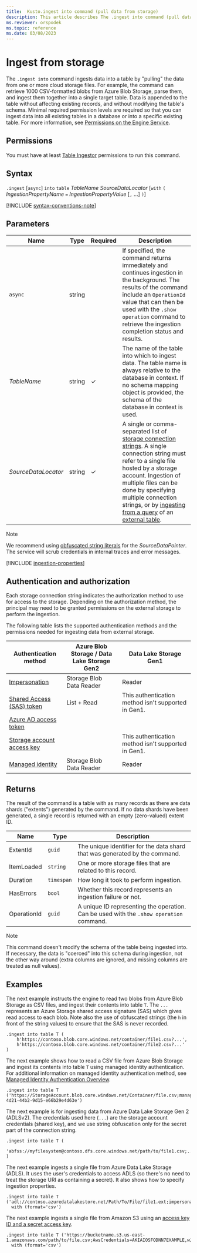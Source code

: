 ```yaml
---
title:  Kusto.ingest into command (pull data from storage)
description: This article describes The .ingest into command (pull data from storage) in Azure Data Explorer.
ms.reviewer: orspodek
ms.topic: reference
ms.date: 03/08/2023
---
```

# Ingest from storage

The `.ingest into` command ingests data into a table by "pulling" the data
from one or more cloud storage files.
For example, the command
can retrieve 1000 CSV-formatted blobs from Azure Blob Storage, parse
them, and ingest them together into a single target table.
Data is appended to the table
without affecting existing records, and without modifying the table's schema. Minimal required permission levels are required so that you can ingest data into all existing tables in a database or into a specific existing table. For more information, see [Permissions on the Engine Service](../../api/netfx/kusto-ingest-client-permissions.md#permissions-on-the-engine-service).

## Permissions

You must have at least [Table Ingestor](../access-control/role-based-access-control.md) permissions to run this command.

## Syntax

`.ingest` [`async`] `into` `table` *TableName* *SourceDataLocator* [`with` `(` *IngestionPropertyName* `=` *IngestionPropertyValue* [`,` ...] `)`]

[!INCLUDE [syntax-conventions-note](../../includes/syntax-conventions-note.md)]

## Parameters

|Name|Type|Required|Description|
|--|--|--|--|
|`async`|string||If specified, the command returns immediately and continues ingestion in the background. The results of the command include an `OperationId` value that can then be used with the `.show operation` command to retrieve the ingestion completion status and results.|
|*TableName*|string|&check;|The name of the table into which to ingest data. The table name is always relative to the database in context. If no schema mapping object is provided, the schema of the database in context is used.|
|*SourceDataLocator*|string|&check;|A single or comma-separated list of [storage connection strings](../../api/connection-strings/storage-connection-strings.md). A single connection string must refer to a single file hosted by a storage account. Ingestion of multiple files can be done by specifying multiple connection strings, or by [ingesting from a query](ingest-from-query.md) of an [external table](../../query/schema-entities/externaltables.md).|

> [!NOTE]
> We recommend using [obfuscated string literals](../../query/scalar-data-types/string.md#obfuscated-string-literals) for the *SourceDataPointer*. The service will scrub credentials in internal traces and error messages.

[!INCLUDE [ingestion-properties](../../../includes/ingestion-properties.md)]

## Authentication and authorization

Each storage connection string indicates the authorization method to use for access to the storage. Depending on the authorization method, the principal may need to be granted permissions on the external storage to perform the ingestion.

The following table lists the supported authentication methods and the permissions needed for ingesting data from external storage.

|Authentication method|Azure Blob Storage / Data Lake Storage Gen2|Data Lake Storage Gen1|
|--|--|--|
|[Impersonation](../../api/connection-strings/storage-authentication-methods.md#impersonation)|Storage Blob Data Reader|Reader|
|[Shared Access (SAS) token](../../api/connection-strings/storage-authentication-methods.md#shared-access-sas-token)|List + Read|This authentication method isn't supported in Gen1.|
|[Azure AD access token](../../api/connection-strings/storage-authentication-methods.md#azure-ad-access-token)||
|[Storage account access key](../../api/connection-strings/storage-authentication-methods.md#storage-account-access-key)||This authentication method isn't supported in Gen1.|
|[Managed identity](../../api/connection-strings/storage-authentication-methods.md#managed-identity)|Storage Blob Data Reader|Reader|

## Returns

The result of the command is a table with as many records
as there are data shards ("extents") generated by the command.
If no data shards have been generated, a single record is returned
with an empty (zero-valued) extent ID.

|Name       |Type      |Description                                                                |
|-----------|----------|---------------------------------------------------------------------------|
|ExtentId   |`guid`    |The unique identifier for the data shard that was generated by the command.|
|ItemLoaded |`string`  |One or more storage files that are related to this record.             |
|Duration   |`timespan`|How long it took to perform ingestion.                                     |
|HasErrors  |`bool`    |Whether this record represents an ingestion failure or not.                |
|OperationId|`guid`    |A unique ID representing the operation. Can be used with the `.show operation` command.|

>[!NOTE]
> This command doesn't modify the schema of the table being ingested into. If necessary, the data is "coerced" into this schema during ingestion, not the other way around (extra columns are ignored, and missing columns are treated as null values).

## Examples

The next example instructs the engine to read two blobs from Azure Blob Storage
as CSV files, and ingest their contents into table `T`. The `...` represents
an Azure Storage shared access signature (SAS) which gives read access to each
blob. Note also the use of obfuscated strings (the `h` in front of the string
values) to ensure that the SAS is never recorded.

```kusto
.ingest into table T (
    h'https://contoso.blob.core.windows.net/container/file1.csv?...',
    h'https://contoso.blob.core.windows.net/container/file2.csv?...'
)
```

The next example shows how to read a CSV file from Azure Blob Storage and ingest its contents into table `T` using managed identity authentication. For additional information on managed identity authentication method, see [Managed Identity Authentication Overview](../../api/connection-strings/storage-authentication-methods.md#managed-identity).

```kusto
.ingest into table T ('https://StorageAccount.blob.core.windows.net/Container/file.csv;managed_identity=802bada6-4d21-44b2-9d15-e66b29e4d63e')
```

The next example is for ingesting data from Azure Data Lake Storage Gen 2
(ADLSv2). The credentials used here (`...`) are the storage account credentials
(shared key), and we use string obfuscation only for the secret part of the
connection string.

```kusto
.ingest into table T (
  'abfss://myfilesystem@contoso.dfs.core.windows.net/path/to/file1.csv;...'
)
```

The next example ingests a single file from Azure Data Lake Storage (ADLS).
It uses the user's credentials to access ADLS (so there's no need to treat
the storage URI as containing a secret). It also shows how to specify ingestion
properties.

```kusto
.ingest into table T ('adl://contoso.azuredatalakestore.net/Path/To/File/file1.ext;impersonate')
  with (format='csv')
```

The next example ingests a single file from Amazon S3 using an [access key ID and a secret access key](https://docs.aws.amazon.com/general/latest/gr/aws-sec-cred-types.html#access-keys-and-secret-access-keys).

```kusto
.ingest into table T ('https://bucketname.s3.us-east-1.amazonaws.com/path/to/file.csv;AwsCredentials=AKIAIOSFODNN7EXAMPLE,wJalrXUtnFEMI/K7MDENG/bPxRfiCYEXAMPLEKEY')
  with (format='csv')
```